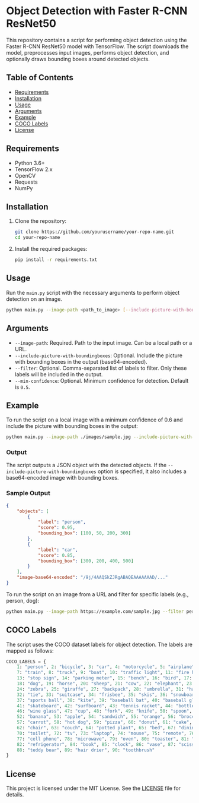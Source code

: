 # Object Detection with Faster R-CNN ResNet50

This repository contains a script for performing object detection using the Faster R-CNN ResNet50 model with TensorFlow. The script downloads the model, preprocesses input images, performs object detection, and optionally draws bounding boxes around detected objects.

## Table of Contents

- [Requirements](#requirements)
- [Installation](#installation)
- [Usage](#usage)
- [Arguments](#arguments)
- [Example](#example)
- [COCO Labels](#coco-labels)
- [License](#license)

## Requirements

- Python 3.6+
- TensorFlow 2.x
- OpenCV
- Requests
- NumPy

## Installation

1. Clone the repository:

    ```bash
    git clone https://github.com/yourusername/your-repo-name.git
    cd your-repo-name
    ```

2. Install the required packages:

    ```bash
    pip install -r requirements.txt
    ```

## Usage

Run the `main.py` script with the necessary arguments to perform object detection on an image.

```bash
python main.py --image-path <path_to_image> [--include-picture-with-boundingboxes] [--filter <labels>] [--min-confidence <confidence>]
```

## Arguments

- `--image-path`: Required. Path to the input image. Can be a local path or a URL.
- `--include-picture-with-boundingboxes`: Optional. Include the picture with bounding boxes in the output (base64-encoded).
- `--filter`: Optional. Comma-separated list of labels to filter. Only these labels will be included in the output.
- `--min-confidence`: Optional. Minimum confidence for detection. Default is `0.5`.

## Example

To run the script on a local image with a minimum confidence of 0.6 and include the picture with bounding boxes in the output:

```bash
python main.py --image-path ./images/sample.jpg --include-picture-with-boundingboxes --min-confidence 0.6
```

### Output

The script outputs a JSON object with the detected objects. If the `--include-picture-with-boundingboxes` option is specified, it also includes a base64-encoded image with bounding boxes.

### Sample Output

```json
{
    "objects": [
        {
            "label": "person",
            "score": 0.95,
            "bounding_box": [100, 50, 200, 300]
        },
        {
            "label": "car",
            "score": 0.85,
            "bounding_box": [300, 200, 400, 500]
        }
    ],
    "image-base64-encoded": "/9j/4AAQSkZJRgABAQEAAAAAAAD/..."
}
```

To run the script on an image from a URL and filter for specific labels (e.g., person, dog):

```bash
python main.py --image-path https://example.com/sample.jpg --filter person,dog
```

## COCO Labels

The script uses the COCO dataset labels for object detection. The labels are mapped as follows:

```python
COCO_LABELS = {
    1: "person", 2: "bicycle", 3: "car", 4: "motorcycle", 5: "airplane", 6: "bus",
    7: "train", 8: "truck", 9: "boat", 10: "traffic light", 11: "fire hydrant",
    13: "stop sign", 14: "parking meter", 15: "bench", 16: "bird", 17: "cat",
    18: "dog", 19: "horse", 20: "sheep", 21: "cow", 22: "elephant", 23: "bear",
    24: "zebra", 25: "giraffe", 27: "backpack", 28: "umbrella", 31: "handbag",
    32: "tie", 33: "suitcase", 34: "frisbee", 35: "skis", 36: "snowboard",
    37: "sports ball", 38: "kite", 39: "baseball bat", 40: "baseball glove",
    41: "skateboard", 42: "surfboard", 43: "tennis racket", 44: "bottle",
    46: "wine glass", 47: "cup", 48: "fork", 49: "knife", 50: "spoon", 51: "bowl",
    52: "banana", 53: "apple", 54: "sandwich", 55: "orange", 56: "broccoli",
    57: "carrot", 58: "hot dog", 59: "pizza", 60: "donut", 61: "cake",
    62: "chair", 63: "couch", 64: "potted plant", 65: "bed", 67: "dining table",
    70: "toilet", 72: "tv", 73: "laptop", 74: "mouse", 75: "remote", 76: "keyboard",
    77: "cell phone", 78: "microwave", 79: "oven", 80: "toaster", 81: "sink",
    82: "refrigerator", 84: "book", 85: "clock", 86: "vase", 87: "scissors",
    88: "teddy bear", 89: "hair drier", 90: "toothbrush"
}
```

## License

This project is licensed under the MIT License. See the [LICENSE](LICENSE) file for details.